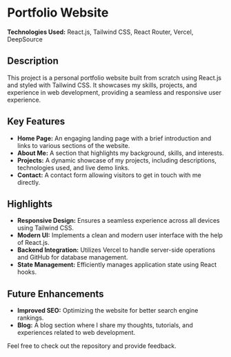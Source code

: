 # Portfolio Website

**Technologies Used:** React.js, Tailwind CSS, React Router, Vercel, DeepSource

## Description
This project is a personal portfolio website built from scratch using React.js and styled with Tailwind CSS. It showcases my skills, projects, and experience in web development, providing a seamless and responsive user experience.

## Key Features
- **Home Page:** An engaging landing page with a brief introduction and links to various sections of the website.
- **About Me:** A section that highlights my background, skills, and interests.
- **Projects:** A dynamic showcase of my projects, including descriptions, technologies used, and live demo links.
- **Contact:** A contact form allowing visitors to get in touch with me directly.

## Highlights
- **Responsive Design:** Ensures a seamless experience across all devices using Tailwind CSS.
- **Modern UI:** Implements a clean and modern user interface with the help of React.js.
- **Backend Integration:** Utilizes Vercel to handle server-side operations and GitHub for database management.
- **State Management:** Efficiently manages application state using React hooks.

## Future Enhancements
- **Improved SEO:** Optimizing the website for better search engine rankings.
- **Blog:** A blog section where I share my thoughts, tutorials, and experiences related to web development.

Feel free to check out the repository and provide feedback.
